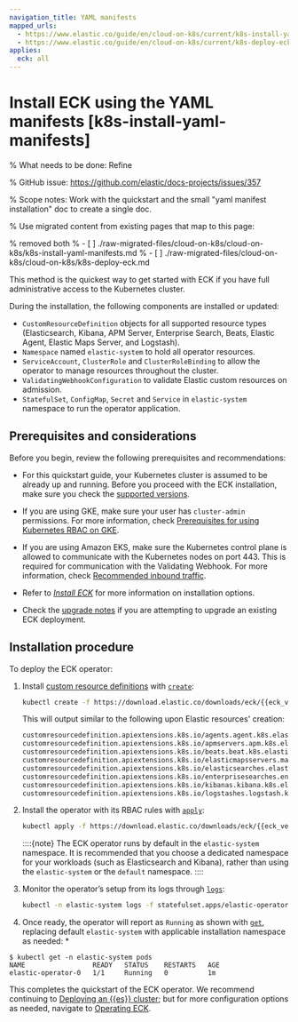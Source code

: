 ```yaml
---
navigation_title: YAML manifests
mapped_urls:
  - https://www.elastic.co/guide/en/cloud-on-k8s/current/k8s-install-yaml-manifests.html
  - https://www.elastic.co/guide/en/cloud-on-k8s/current/k8s-deploy-eck.html
applies:
  eck: all
---
```


# Install ECK using the YAML manifests [k8s-install-yaml-manifests]

% What needs to be done: Refine

% GitHub issue: https://github.com/elastic/docs-projects/issues/357

% Scope notes: Work with the quickstart and the small "yaml manifest installation" doc to create a single doc.

% Use migrated content from existing pages that map to this page:

% removed both
% - [ ] ./raw-migrated-files/cloud-on-k8s/cloud-on-k8s/k8s-install-yaml-manifests.md
% - [ ] ./raw-migrated-files/cloud-on-k8s/cloud-on-k8s/k8s-deploy-eck.md

This method is the quickest way to get started with ECK if you have full administrative access to the Kubernetes cluster. 

During the installation, the following components are installed or updated:

* `CustomResourceDefinition` objects for all supported resource types (Elasticsearch, Kibana, APM Server, Enterprise Search, Beats, Elastic Agent, Elastic Maps Server, and Logstash).
* `Namespace` named `elastic-system` to hold all operator resources.
* `ServiceAccount`, `ClusterRole` and `ClusterRoleBinding` to allow the operator to manage resources throughout the cluster.
* `ValidatingWebhookConfiguration` to validate Elastic custom resources on admission.
* `StatefulSet`, `ConfigMap`, `Secret` and `Service` in `elastic-system` namespace to run the operator application.

## Prerequisites and considerations

Before you begin, review the following prerequisites and recommendations:

* For this quickstart guide, your Kubernetes cluster is assumed to be already up and running. Before you proceed with the ECK installation, make sure you check the [supported versions](/deploy-manage/deploy/cloud-on-k8s.md#k8s-supported).

* If you are using GKE, make sure your user has `cluster-admin` permissions. For more information, check [Prerequisites for using Kubernetes RBAC on GKE](https://cloud.google.com/kubernetes-engine/docs/how-to/role-based-access-control#iam-rolebinding-bootstrap).

* If you are using Amazon EKS, make sure the Kubernetes control plane is allowed to communicate with the Kubernetes nodes on port 443. This is required for communication with the Validating Webhook. For more information, check [Recommended inbound traffic](https://docs.aws.amazon.com/eks/latest/userguide/sec-group-reqs.md).

* Refer to [*Install ECK*](../../../deploy-manage/deploy/cloud-on-k8s/install.md) for more information on installation options.

* Check the [upgrade notes](../../../deploy-manage/upgrade/orchestrator/upgrade-cloud-on-k8s.md) if you are attempting to upgrade an existing ECK deployment.

##  Installation procedure

To deploy the ECK operator:

1. Install [custom resource definitions](https://kubernetes.io/docs/concepts/extend-kubernetes/api-extension/custom-resources/) with [`create`](https://kubernetes.io/docs/reference/kubectl/generated/kubectl_create/):

    ```sh
    kubectl create -f https://download.elastic.co/downloads/eck/{{eck_version}}/crds.yaml
    ```

    This will output similar to the following upon Elastic resources' creation:

    ```sh
    customresourcedefinition.apiextensions.k8s.io/agents.agent.k8s.elastic.co created
    customresourcedefinition.apiextensions.k8s.io/apmservers.apm.k8s.elastic.co created
    customresourcedefinition.apiextensions.k8s.io/beats.beat.k8s.elastic.co created
    customresourcedefinition.apiextensions.k8s.io/elasticmapsservers.maps.k8s.elastic.co created
    customresourcedefinition.apiextensions.k8s.io/elasticsearches.elasticsearch.k8s.elastic.co created
    customresourcedefinition.apiextensions.k8s.io/enterprisesearches.enterprisesearch.k8s.elastic.co created
    customresourcedefinition.apiextensions.k8s.io/kibanas.kibana.k8s.elastic.co created
    customresourcedefinition.apiextensions.k8s.io/logstashes.logstash.k8s.elastic.co created
    ```

2. Install the operator with its RBAC rules with [`apply`](https://kubernetes.io/docs/reference/kubectl/generated/kubectl_apply/):

    ```sh
    kubectl apply -f https://download.elastic.co/downloads/eck/{{eck_version}}/operator.yaml
    ```

    ::::{note}
    The ECK operator runs by default in the `elastic-system` namespace. It is recommended that you choose a dedicated namespace for your workloads (such as Elasticsearch and Kibana), rather than using the `elastic-system` or the `default` namespace.
    ::::

3. Monitor the operator’s setup from its logs through [`logs`](https://kubernetes.io/docs/reference/kubectl/generated/kubectl_logs/):

    ```sh
    kubectl -n elastic-system logs -f statefulset.apps/elastic-operator
    ```

4. Once ready, the operator will report as `Running` as shown with [`get`](https://kubernetes.io/docs/reference/kubectl/generated/kubectl_get/), replacing default `elastic-system` with applicable installation namespace as needed: *

```
$ kubectl get -n elastic-system pods
NAME                 READY   STATUS    RESTARTS   AGE
elastic-operator-0   1/1     Running   0          1m
```

This completes the quickstart of the ECK operator. We recommend continuing to [Deploying an {{es}} cluster](../../../deploy-manage/deploy/cloud-on-k8s/elasticsearch-deployment-quickstart.md); but for more configuration options as needed, navigate to [Operating ECK](../../../deploy-manage/deploy/cloud-on-k8s/configure.md).
